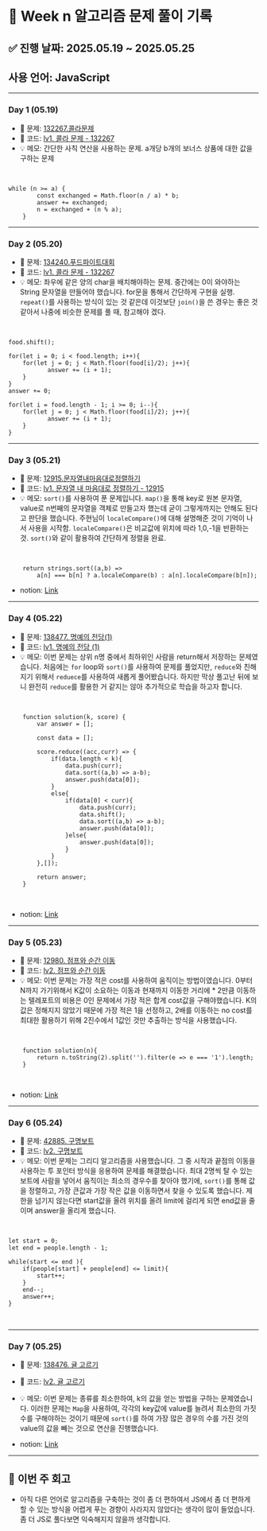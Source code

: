 # 📘 Week n 알고리즘 문제 풀이 기록

## ✅ 진행 날짜: 2025.05.19 ~ 2025.05.25  
## 사용 언어: JavaScript

---

### Day 1 (05.19)

- 🔗 문제: [132267.콜라문제](https://school.programmers.co.kr/learn/courses/30/lessons/132267)
- 📁 코드: [lv1. 콜라 문제 - 132267](https://github.com/jamminP/javascript-algorithms/tree/main/%ED%94%84%EB%A1%9C%EA%B7%B8%EB%9E%98%EB%A8%B8%EC%8A%A4/1/132267.%E2%80%85%EC%BD%9C%EB%9D%BC%E2%80%85%EB%AC%B8%EC%A0%9C)
- 💡 메모: 간단한 사칙 연산을 사용하는 문제. a개당 b개의 보너스 상품에 대한 값을 구하는 문제
<br>

    while (n >= a) {
            const exchanged = Math.floor(n / a) * b;
            answer += exchanged;
            n = exchanged + (n % a);
        }
    

---

### Day 2 (05.20)

- 🔗 문제: [134240.푸드파이트대회](https://school.programmers.co.kr/learn/courses/30/lessons/134240)
- 📁 코드: [lv1. 콜라 문제 - 132267](https://github.com/jamminP/javascript-algorithms/tree/main/%ED%94%84%EB%A1%9C%EA%B7%B8%EB%9E%98%EB%A8%B8%EC%8A%A4/1/134240.%E2%80%85%ED%91%B8%EB%93%9C%E2%80%85%ED%8C%8C%EC%9D%B4%ED%8A%B8%E2%80%85%EB%8C%80%ED%9A%8C)
- 💡 메모: 좌우에 같은 양의 char을 배치해야하는 문제. 중간에는 0이 와야하는 String 문자열을 만들어야 했습니다. for문을 통해서 간단하게 구현을 실행. `repeat()`를 사용하는 방식이 있는 것 같은데 이것보단 `join()`을 쓴 경우는 좋은 것 같아서 나중에 비슷한 문제를 풀 때, 참고해야 겠다.
<br>

    food.shift();
    
    for(let i = 0; i < food.length; i++){
        for(let j = 0; j < Math.floor(food[i]/2); j++){
               answer += (i + 1);
        }
    }
    answer += 0;
    
    for(let i = food.length - 1; i >= 0; i--){
        for(let j = 0; j < Math.floor(food[i]/2); j++){
               answer += (i + 1);
        }
    }

---

### Day 3 (05.21)

- 🔗 문제: [12915.문자열내마음대로정렬하기](https://school.programmers.co.kr/learn/courses/30/lessons/12915)
- 📁 코드: [lv1. 문자열 내 마음대로 정렬하기 - 12915](https://github.com/jamminP/javascript-algorithms/tree/main/%ED%94%84%EB%A1%9C%EA%B7%B8%EB%9E%98%EB%A8%B8%EC%8A%A4/1/12915.%E2%80%85%EB%AC%B8%EC%9E%90%EC%97%B4%E2%80%85%EB%82%B4%E2%80%85%EB%A7%88%EC%9D%8C%EB%8C%80%EB%A1%9C%E2%80%85%EC%A0%95%EB%A0%AC%ED%95%98%EA%B8%B0)
- 💡 메모: `sort()`를 사용하여 푼 문제입니다. `map()`을 통해 key로 원본 문자열, value로 n번째의 문자열을 객체로 만들고자 했는데 굳이 그렇게까지는 안해도 된다고 판단을 했습니다.
주현님이 `localeCompare()`에 대해 설명해준 것이 기억이 나서 사용을 시작함. `localeCompare()`은 비교값에 위치에 따라 1,0,-1을 반환하는 것. `sort()`와 같이 활용하여 간단하게 정렬을 완료.
<br>

        return strings.sort((a,b) => 
			a[n] === b[n] ? a.localeCompare(b) : a[n].localeCompare(b[n]);

    
- notion: [Link](https://www.notion.so/12915-1fa389abd4258010857bfe3c4ae183a5?pvs=4)

---

### Day 4 (05.22)

- 🔗 문제: [138477. 명예의 전당(1)](https://school.programmers.co.kr/learn/courses/30/lessons/138477)
- 📁 코드: [lv1. 명예의 전당 (1)](https://github.com/jamminP/javascript-algorithms/tree/main/%ED%94%84%EB%A1%9C%EA%B7%B8%EB%9E%98%EB%A8%B8%EC%8A%A4/1/138477.%E2%80%85%EB%AA%85%EC%98%88%EC%9D%98%E2%80%85%EC%A0%84%EB%8B%B9%E2%80%85%EF%BC%881%EF%BC%89)
- 💡 메모: 이번 문제는 상위 n명 중에서 최하위인 사람을 return해서 저장하는 문제였습니다. 처음에는 `for` loop와 `sort()`를 사용하여 문제를 풀었지만, `reduce`와 친해지기 위해서 `reduece`를 사용하여 새롭게 풀어봤습니다. 하지만 막상 풀고난 뒤에 보니 완전히 `reduce`를 활용한 거 같지는 않아 추가적으로 학습을 하고자 합니다.
<br>

        function solution(k, score) {
            var answer = [];
            
            const data = [];
            
            score.reduce((acc,curr) => {
                if(data.length < k){
                    data.push(curr);
                    data.sort((a,b) => a-b);
                    answer.push(data[0]);
                }    
                else{
                    if(data[0] < curr){
                        data.push(curr);
                        data.shift();
                        data.sort((a,b) => a-b);
                        answer.push(data[0]);
                    }else{
                        answer.push(data[0]);
                    }
                }
            },[]);
            
            return answer;
        }


<br>

- notion: [Link](https://www.notion.so/138477-1-1fb389abd42580b98302c519f041bfa9?pvs=4)

---

### Day 5 (05.23)

- 🔗 문제: [12980. 점프와 순간 이동](https://school.programmers.co.kr/learn/courses/30/lessons/12980)
- 📁 코드: [lv2. 점프와 순간 이동](https://github.com/jamminP/javascript-algorithms/tree/main/%ED%94%84%EB%A1%9C%EA%B7%B8%EB%9E%98%EB%A8%B8%EC%8A%A4/2/12980.%E2%80%85%EC%A0%90%ED%94%84%EC%99%80%E2%80%85%EC%88%9C%EA%B0%84%E2%80%85%EC%9D%B4%EB%8F%99)
- 💡 메모: 이번 문제는 가장 적은 cost를 사용하여 움직이는 방법이였습니다. 0부터 N까지 가기위해서 K값이 소요하는 이동과 현재까지 이동한 거리에 * 2만큼 이동하는 텔레포트의 비용은 0인 문제에서 가장 적은 합계 cost값을 구해야했습니다. K의 값은 정해지지 않았기 때문에 가장 적은 1을 선정하고, 2배를 이동하는 no cost를 최대한 활용하기 위해 2진수에서 1값인 것만 추출하는 방식을 사용했습니다.
<br>

        function solution(n){
            return n.toString(2).split('').filter(e => e === '1').length;
        }

<br>

- notion: [Link](https://www.notion.so/12980-1fc389abd42580f6887efaa8686a8b86?pvs=4)

---

### Day 6 (05.24)

- 🔗 문제: [42885. 구명보트](https://school.programmers.co.kr/learn/courses/30/lessons/42885)
- 📁 코드: [lv2. 구명보트](https://github.com/jamminP/javascript-algorithms/tree/main/%ED%94%84%EB%A1%9C%EA%B7%B8%EB%9E%98%EB%A8%B8%EC%8A%A4/2/42885.%E2%80%85%EA%B5%AC%EB%AA%85%EB%B3%B4%ED%8A%B8)
- 💡 메모: 이번 문제는 그리디 알고리즘을 사용했습니다. 그 중 시작과 끝점의 이동을 사용하는 투 포인터 방식을 응용하여 문제를 해결했습니다. 최대 2명씩 탈 수 있는 보트에 사람을 넣어서 움직이는 최소의 경우수를 찾아야 했기에, `sort()`를 통해 값을 정렬하고, 가장 큰값과 가장 작은 값을 이동하면서 찾을 수 있도록 했습니다. 제한을 넘기지 않는다면 start값을 올려 위치를 올려 limit에 걸리게 되면 end값을 줄이며 answer을 올리게 했습니다.

<br>

    let start = 0;
    let end = people.length - 1;
    
    while(start <= end ){
        if(people[start] + people[end] <= limit){
            start++;
        }
        end--;
        answer++;
    }
<br>

---

### Day 7 (05.25)

- 🔗 문제: [138476. 귤 고르기]()
- 📁 코드: [lv2. 귤 고르기](https://github.com/jamminP/javascript-algorithms/tree/main/%ED%94%84%EB%A1%9C%EA%B7%B8%EB%9E%98%EB%A8%B8%EC%8A%A4/2/138476.%E2%80%85%EA%B7%A4%E2%80%85%EA%B3%A0%EB%A5%B4%EA%B8%B0)
- 💡 메모: 이번 문제는 종류를 최소한하여, k의 값을 얻는 방법을 구하는 문제였습니다. 이러한 문제는 `Map`을 사용하여, 각각의 key값에 value를 늘려서 최소한의 가짓수를 구해야하는 것이기 때문에 `sort()`를 하여 가장 많은 경우의 수를 가진 것의 value의 값을 빼는 것으로 연산을 진행했습니다.

- notion: [Link](https://www.notion.so/138476-1fe389abd42580708863d30e1671f248?pvs=4)

---

## 📌 이번 주 회고
- 아직 다른 언어로 알고리즘을 구축하는 것이 좀 더 편하여서 JS에서 좀 더 편하게 할 수 있는 방식을 어렵게 푸는 경향이 사라지지 않았다는 생각이 많이 들었습니다. 좀 더 JS로 풀다보면 익숙해지지 않을까 생각합니다.